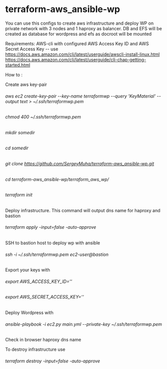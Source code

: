 # terraform-aws_ansible-wp
You can use this configs to create aws infrastructure and deploy WP on private network with 3 nodes and 1 haproxy as balancer. DB and EFS will be created as database for wordpress and efs as docroot will be mounted

Requirements:
AWS-cli with configured AWS Access Key ID and AWS Secret Access Key -- use https://docs.aws.amazon.com/cli/latest/userguide/awscli-install-linux.html 
https://docs.aws.amazon.com/cli/latest/userguide/cli-chap-getting-started.html

How to :

Create aws key-pair

###### aws ec2 create-key-pair --key-name terraformwp --query 'KeyMaterial' --output text > ~/.ssh/terraformwp.pem

###### chmod 400 ~/.ssh/terraformwp.pem

###### mkdir somedir

###### cd somedir

###### git clone https://github.com/SergeyMuha/terraform-aws_ansible-wp.git

###### cd terraform-aws_ansible-wp/terraform_aws_wp/

###### terraform init

Deploy infrastructure. This command will output dns name for haproxy and bastion 

###### terraform apply -input=false -auto-approve

SSH to bastion host to deploy wp with ansible

###### ssh -i ~/.ssh/terraformwp.pem ec2-user@bastion

Export your keys with

###### export AWS_ACCESS_KEY_ID=''
###### export AWS_SECRET_ACCESS_KEY=''

Deploy Wordpress with

###### ansible-playbook -i ec2.py main.yml --private-key ~/.ssh/terraformwp.pem

Check in browser  haproxy dns name 

To destroy infrastructure use 

###### terraform destroy -input=false -auto-approve
